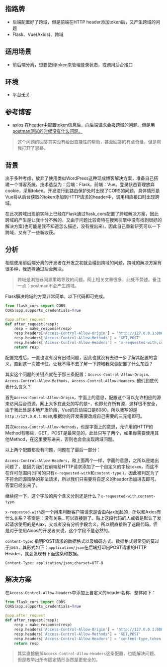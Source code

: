 ## 指路牌
* 后端配置好了跨域，但是前端在HTTP header添加token后，又产生跨域的问题 
* Flask、Vue(Axios)、跨域

## 适用场景
* 前后端分离，想要使用token来管理登录状态，或调用后台接口

## 环境
* 平台无关

## 参考博客
* [axios 在header中配置token信息后，向后端请求会报跨域的问题。但是用postman测试的时候没有什么问题。](https://segmentfault.com/q/1010000017757881)
> 这个问题的回答其实没有给出直接性的帮助，甚至回答的有点奇怪，但是帮我打开了思路。

## 背景
出于多种考虑，放弃了使用类似WordPress这种现成博客解决方案，准备自己搭建一个博客系统，技术选型为：后端：Flask，前端：Vue。登录状态管理放弃cookie，采用token。开发进行到路由保护处时出现了CORS的问题，具体情形是Vue将从后台获取的token添加到HTTP请求的header中，调用相应接口时出现跨域。

在此次跨域出现前实际上已经在Flask通过flask_cors配置了跨域解决方案，因此跨域的产生是让我十分不解的，又由于问题比较奇特在搜索引擎中没有找到很好的解决方案(也可能是我不知道怎么描述，没有搜出来)，因此自己重新研究可以一下跨域，又有了一些新收获。

## 分析
相信使用前后端分离的开发者在开发之初就会碰到跨域的问题，跨域的解决方案有很多种，我选择通过后台解决。
> 跨域是浏览器同源策略导致的问题，网上相关文章很多，此处不赘述。备注一点：postman不会产生跨域。

Flask解决跨域的方案非常简单，以下代码即可完成。
```py
from flask_cors import CORS
CORS(app,supports_credentials=True

@app.after_request
def after_request(resp):
	resp = make_response(resp)
	resp.headers['Access-Control-Allow-Origin'] = 'http://127.0.0.1:8080'
	resp.headers['Access-Control-Allow-Methods'] = 'GET,POST'
	resp.headers['Access-Control-Allow-Headers'] = 'x-requested-with,content-type'
	return resp
```
配置完成后，一直也没有没有出过问题，因此也就没有去进一步了解其配置的含义，直到这一次被卡住，让我不得不去了解一下跨域我究竟配置了什么东西？


其实这个问题的关键点就在于那三条配置：`Access-Control-Allow-Origin`、`Access-Control-Allow-Methods`、`Access-Control-Allow-Headers`.
他们到底代表什么含义？


首先`Access-Control-Allow-Origin`，字面上的意思，配置这个可以允许相应的源来访问后台资源，网上大多在此处的写的是`*`，也即允许所有源，这样很不安全，由于我此处是本地开发阶段，Vue的启动端口是8080，所以我写的是`http://127.0.0.1:8080`,根据你的开发需要改成自己需要的三元组即可。

其次`Access-Control-Allow-Methods`，也是字面上的意思，允许用的HTTP的Method有哪些，GET，POST是最常见的，此处只写了两个，如果你需要使用其他Method，在这里要写进来，否则也会会出现跨域问题。

以上两个配置都没有问题，问题在了最后一部分：

`Access-Control-Allow-Headers`，和上面两个一样，字面的意思，之所以是她出问题了，是因为我们在前端给HTTP请求添加了一个自定义的字段`token`，而这不在许可范围内(许可的只有`x-requested-with`和`content-type` )，因此被判定为了不符合同源策略的非法请求，所以我们只需要将自定义的header添加进去即可。答案已经出来了。

继续挖一下，这个字段的两个含义分别还是什么？`x-requested-with`,`content-type`.

`x-requested-with`是一个用来判断客户端请求是否由Ajax发起的，所以和Axios有什么关系？答案是：没有关系...可以直接删了。贴上这段代码的人或者是默认了发起请求使用的是Ajax，又或者没有分析字段含义，所以很直接贴了这段代码，但是对于使用Axios的开发者来说，这个字段不是必然的。

`content-type`: 指明POST请求的数据格式以及编码方式。数据格式最常见的莫过于josn，其形式如下：`application/json`在后端打印出POST请求的HTTP Header，就会发现有下面这条和数据。
```
Content-Type: application/json;charset=UTF-8
```



## 解决方案
 在`Access-Control-Allow-Headers`中添加上自定义的header名称，整体如下：
```py
from flask_cors import CORS
CORS(app,supports_credentials=True

@app.after_request
def after_request(resp):
	resp = make_response(resp)
	resp.headers['Access-Control-Allow-Origin'] = 'http://127.0.0.1:8080'
	resp.headers['Access-Control-Allow-Methods'] = 'GET,POST'
	resp.headers['Access-Control-Allow-Headers'] = 'content-type,token'
	return resp
```
> 其实直接删掉`Access-Control-Allow-Headers`这条配置，也能解决问题，但是枚举出所有固定情形当然是更安全的。

